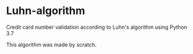 # Luhn-algorithm

Credit card number validation according to Luhn's algorithm using Python 3.7

This algorithm was made by scratch. 
